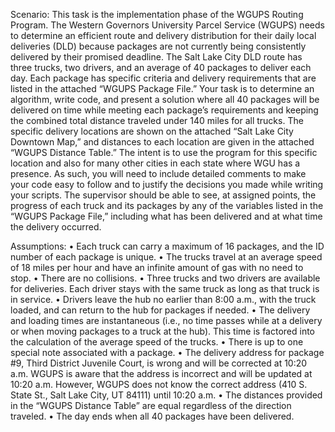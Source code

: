Scenario: 
This task is the implementation phase of the WGUPS Routing Program.
The Western Governors University Parcel Service (WGUPS) needs to determine an efficient route and delivery distribution for their daily local deliveries (DLD) because packages are not currently being consistently delivered by their promised deadline. 
The Salt Lake City DLD route has three trucks, two drivers, and an average of 40 packages to deliver each day. Each package has specific criteria and delivery requirements that are listed in the attached “WGUPS Package File.” 
Your task is to determine an algorithm, write code, and present a solution where all 40 packages will be delivered on time while meeting each package’s requirements and keeping the combined total distance traveled under 140 miles for all trucks. 
The specific delivery locations are shown on the attached “Salt Lake City Downtown Map,” and distances to each location are given in the attached “WGUPS Distance Table.” 
The intent is to use the program for this specific location and also for many other cities in each state where WGU has a presence. As such, you will need to include detailed comments to make your code easy to follow and to justify the decisions you made while writing your scripts.
The supervisor should be able to see, at assigned points, the progress of each truck and its packages by any of the variables listed in the “WGUPS Package File,” including what has been delivered and at what time the delivery occurred.

Assumptions:
•  Each truck can carry a maximum of 16 packages, and the ID number of each package is unique.
•  The trucks travel at an average speed of 18 miles per hour and have an infinite amount of gas with no need to stop.
•  There are no collisions.
•  Three trucks and two drivers are available for deliveries. Each driver stays with the same truck as long as that truck is in service.
•  Drivers leave the hub no earlier than 8:00 a.m., with the truck loaded, and can return to the hub for packages if needed.
•  The delivery and loading times are instantaneous (i.e., no time passes while at a delivery or when moving packages to a truck at the hub).
   This time is factored into the calculation of the average speed of the trucks.
•  There is up to one special note associated with a package.
•  The delivery address for package #9, Third District Juvenile Court, is wrong and will be corrected at 10:20 a.m.
   WGUPS is aware that the address is incorrect and will be updated at 10:20 a.m.
   However, WGUPS does not know the correct address (410 S. State St., Salt Lake City, UT 84111) until 10:20 a.m.
•  The distances provided in the “WGUPS Distance Table” are equal regardless of the direction traveled.
•  The day ends when all 40 packages have been delivered.
